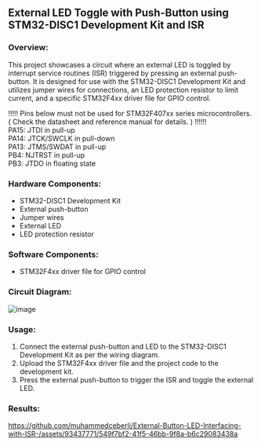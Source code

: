 ## External LED Toggle with Push-Button using STM32-DISC1 Development Kit and ISR

### Overview:
This project showcases a circuit where an external LED is toggled by interrupt service routines (ISR) triggered by pressing an external push-button. It is designed for use with the STM32-DISC1 Development Kit and utilizes jumper wires for connections, an LED protection resistor to limit current, and a specific STM32F4xx driver file for GPIO control.

!!!!! Pins below must not be used for STM32F407xx series microcontrollers. ( Check the datasheet and reference manual for details. ) !!!!!!<br />
PA15: JTDI in pull-up<br />
PA14: JTCK/SWCLK in pull-down<br />
PA13: JTMS/SWDAT in pull-up<br />
PB4: NJTRST in pull-up<br />
PB3: JTDO in floating state<br />

### Hardware Components:
- STM32-DISC1 Development Kit
- External push-button
- Jumper wires
- External LED
- LED protection resistor

### Software Components:
- STM32F4xx driver file for GPIO control

### Circuit Diagram:
![image](https://github.com/muhammedceberli/External-Button-LED-Interfacing-with-ISR-/assets/93437771/6b902491-1cff-44d8-8f25-46bb7d9fe88b)

### Usage:
1. Connect the external push-button and LED to the STM32-DISC1 Development Kit as per the wiring diagram.
2. Upload the STM32F4xx driver file and the project code to the development kit.
3. Press the external push-button to trigger the ISR and toggle the external LED.

### Results:
https://github.com/muhammedceberli/External-Button-LED-Interfacing-with-ISR-/assets/93437771/549f7bf2-41f5-46bb-9f8a-b6c29083438a
